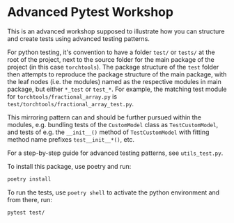# Advanced Pytest Workshop

This is an advanced workshop supposed to illustrate how you can structure and create tests using advanced testing patterns.

For python testing, it's convention to have a folder `test/` or `tests/` at the root of the project, next to the source folder for the main package of the project (in this case `torchtools`). The package structure of the `test` folder then attempts to reproduce the package structure of the main package, with the leaf nodes (i.e. the modules) named as the respective modules in main package, but either `*_test` or `test_*`.
For example, the matching test module for `torchtools/fractional_array.py` is `test/torchtools/fractional_array_test.py`.

This mirroring pattern can and should be further pursued within the modules, e.g. bundling tests of the `CustomModel` class as `TestCustomModel`, and tests of e.g. the `__init__()` method of `TestCustomModel` with fitting method name prefixes `test__init__*()`, etc.

For a step-by-step guide for advanced testing patterns, see `utils_test.py`.

To install this package, use poetry and run:
```bash
poetry install
```

To run the tests, use `poetry shell` to activate the python environment and from there, run:
```bash
pytest test/
```
